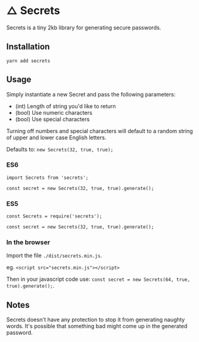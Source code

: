 # △ Secrets

Secrets is a tiny 2kb library for generating secure passwords.

## Installation

`yarn add secrets`

## Usage

Simply instantiate a new Secret and pass the following parameters:

- (int) Length of string you'd like to return
- (bool) Use numeric characters
- (bool) Use special characters

Turning off numbers and special characters will default to a random string of upper and lower case English letters.

Defaults to: `new Secrets(32, true, true);`

### ES6

```
import Secrets from 'secrets';

const secret = new Secrets(32, true, true).generate();
```

### ES5

```
const Secrets = require('secrets');

const secret = new Secrets(32, true, true).generate();
```

### In the browser

Import the file `./dist/secrets.min.js`.

eg. `<script src="secrets.min.js"></script>`

Then in your javascript code use: `const secret = new Secrets(64, true, true).generate();`.

## Notes

Secrets doesn't have any protection to stop it from generating naughty words. It's possible that something bad might come up in the generated password.
